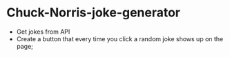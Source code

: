 # Chuck-Norris-joke-generator

-	Get jokes from API
-	Create a button that every time you click a random joke shows up on the page;
